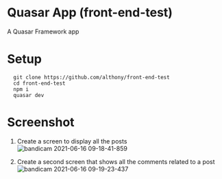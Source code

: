 # Quasar App (front-end-test)

A Quasar Framework app

# Setup

```
  git clone https://github.com/althony/front-end-test
  cd front-end-test
  npm i
  quasar dev
```

# Screenshot

1. Create a screen to display all the posts  
![bandicam 2021-06-16 09-18-41-859](https://user-images.githubusercontent.com/38849387/122144758-a1c65000-ce86-11eb-8a7b-6b0bfe4cce5d.gif)

2. Create a second screen that shows all the comments related to a post
![bandicam 2021-06-16 09-19-23-437](https://user-images.githubusercontent.com/38849387/122144678-83605480-ce86-11eb-8239-4b19c6695dca.gif)


   

